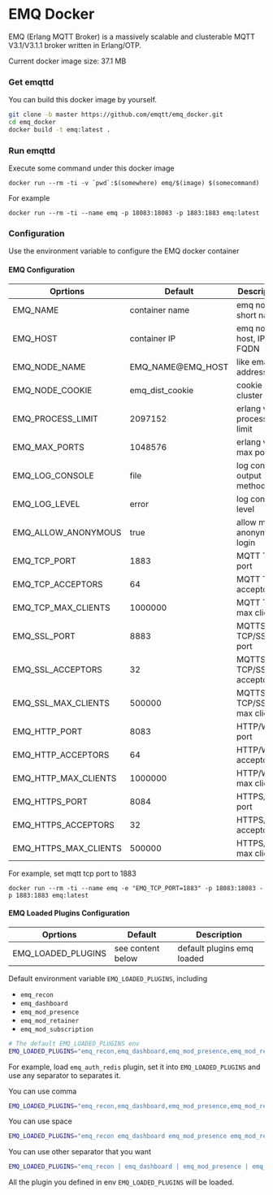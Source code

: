 # EMQ Docker

EMQ (Erlang MQTT Broker) is a massively scalable and clusterable MQTT V3.1/V3.1.1 broker written in Erlang/OTP.

Current docker image size: 37.1 MB 

### Get emqttd

You can build this docker image by yourself.

```bash
git clone -b master https://github.com/emqtt/emq_docker.git
cd emq_docker
docker build -t emq:latest . 

```

### Run emqttd

Execute some command under this docker image

``docker run --rm -ti -v `pwd`:$(somewhere) emq/$(image) $(somecommand)``

For example

``docker run --rm -ti --name emq -p 18083:18083 -p 1883:1883 emq:latest``

### Configuration

Use the environment variable to configure the EMQ docker container

#### EMQ Configuration

| Oprtions                 | Default            | Description                           |
| ------------------------ | ------------------ | ------------------------------------- |
| EMQ_NAME                 | container name     | emq node short name                   |
| EMQ_HOST                 | container IP       | emq node host, IP or FQDN             |
| EMQ_NODE_NAME            | EMQ_NAME@EMQ_HOST  | like email address                    |
| EMQ_NODE_COOKIE          | emq_dist_cookie    | cookie for cluster                    |
| EMQ_PROCESS_LIMIT        | 2097152            | erlang vm process limit               |
| EMQ_MAX_PORTS            | 1048576            | erlang vm max ports                   |
| EMQ_LOG_CONSOLE          | file               | log console output method             |
| EMQ_LOG_LEVEL            | error              | log console level                     |
| EMQ_ALLOW_ANONYMOUS      | true               | allow mqtt anonymous login            |
| EMQ_TCP_PORT             | 1883               | MQTT TCP port                         |
| EMQ_TCP_ACCEPTORS        | 64                 | MQTT TCP acceptors                    |
| EMQ_TCP_MAX_CLIENTS      | 1000000            | MQTT TCP max clients                  |
| EMQ_SSL_PORT             | 8883               | MQTTS TCP/SSL port                    |
| EMQ_SSL_ACCEPTORS        | 32                 | MQTTS TCP/SSL acceptors               |
| EMQ_SSL_MAX_CLIENTS      | 500000             | MQTTS TCP/SSL max clients             |
| EMQ_HTTP_PORT            | 8083               | HTTP/WS port                          |
| EMQ_HTTP_ACCEPTORS       | 64                 | HTTP/WS acceptors                     |
| EMQ_HTTP_MAX_CLIENTS     | 1000000            | HTTP/WS max clients                   |
| EMQ_HTTPS_PORT           | 8084               | HTTPS/WSS port                        |
| EMQ_HTTPS_ACCEPTORS      | 32                 | HTTPS/WSS acceptors                   |
| EMQ_HTTPS_MAX_CLIENTS    | 500000             | HTTPS/WSS max clients                 |

For example, set mqtt tcp port to 1883

``docker run --rm -ti --name emq -e "EMQ_TCP_PORT=1883" -p 18083:18083 -p 1883:1883 emq:latest``

#### EMQ Loaded Plugins Configuration

| Oprtions                 | Default            | Description                           |
| ------------------------ | ------------------ | ------------------------------------- |
| EMQ_LOADED_PLUGINS       | see content below  | default plugins emq loaded            |

Default environment variable ``EMQ_LOADED_PLUGINS``, including 

- ``emq_recon``
- ``emq_dashboard``
- ``emq_mod_presence``
- ``emq_mod_retainer``
- ``emq_mod_subscription``

```bash
# The default EMQ_LOADED_PLUGINS env
EMQ_LOADED_PLUGINS="emq_recon,emq_dashboard,emq_mod_presence,emq_mod_retainer,emq_mod_subscription"
```

For example, load ``emq_auth_redis`` plugin, set it into ``EMQ_LOADED_PLUGINS`` and use any separator to separates it.

You can use comma

```bash
EMQ_LOADED_PLUGINS="emq_recon,emq_dashboard,emq_mod_presence,emq_mod_retainer,emq_mod_subscription,emq_auth_redis"
```

You can use space

```bash
EMQ_LOADED_PLUGINS="emq_recon emq_dashboard emq_mod_presence emq_mod_retainer emq_mod_subscription emq_auth_redis"
```

You can use other separator that you want

```bash
EMQ_LOADED_PLUGINS="emq_recon | emq_dashboard | emq_mod_presence | emq_mod_retainer | emq_mod_subscription | emq_auth_redis"
```

All the plugin you defined in env ``EMQ_LOADED_PLUGINS`` will be loaded.